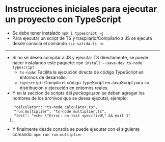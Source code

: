 # Instrucciones iniciales para ejecutar un proyecto con TypeScript
- Se debe tener instalado ```npm i typescript -g```
- Para ejecutar un script de TS y traspilarlo/Compilarlo a JS se ejecuta desde consola el comando ```tsc salida.ts -w```
---
- Si no se desea compilar a JS y ejecutar TS directamente, se puede hacer instalando este paquete: ```npm install --save-dev ts-node typescript```
  -  ```ts-node```: Facilita la ejecución directa de código TypeScript en entornos de desarrollo.
  -  ```typescript```: Compila el código TypeScript en JavaScript para su distribución y ejecución en entornos reales.
- Y en la seccion de scripts del *package.json* se deben agregar los nombres de los archivos que se desea ejecutar, ejemplo:
```  "scripts": {
    "calculator": "ts-node calculator.ts",
    "run:multiplier": "ts-node multiplier.ts",
    "test": "echo \"Error: no test specified\" && exit 1"
  },
  ```
- Y finalmente desde consola se puede ejecutar con el siguiente comando: ```npm run run:multiplier```
